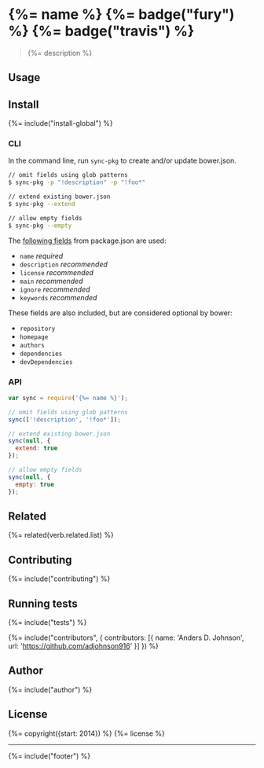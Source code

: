 # {%= name %} {%= badge("fury") %} {%= badge("travis") %}

> {%= description %}

## Usage

## Install

{%= include("install-global") %}

### CLI

In the command line, run `sync-pkg` to create and/or update bower.json.

```sh
// omit fields using glob patterns
$ sync-pkg -p "!description" -p "!foo*"

// extend existing bower.json
$ sync-pkg --extend

// allow empty fields
$ sync-pkg --empty
```

The [following fields](https://github.com/bower/bower.json-spec) from package.json are used:

- `name` _required_
- `description` _recommended_
- `license` _recommended_
- `main` _recommended_
- `ignore` _recommended_
- `keywords` _recommended_

These fields are also included, but are considered optional by bower:

- `repository`
- `homepage`
- `authors`
- `dependencies`
- `devDependencies`

### API

```js
var sync = require('{%= name %}');

// omit fields using glob patterns
sync(['!description', '!foo*']);

// extend existing bower.json
sync(null, {
  extend: true
});

// allow empty fields
sync(null, {
  empty: true
});
```

## Related
{%= related(verb.related.list) %}

## Contributing
{%= include("contributing") %}

## Running tests
{%= include("tests") %}

{%= include("contributors", {
  contributors: [{
    name: 'Anders D. Johnson',
    url: 'https://github.com/adjohnson916'
  }]
}) %}

## Author
{%= include("author") %}

## License
{%= copyright({start: 2014}) %}
{%= license %}

***

{%= include("footer") %}
